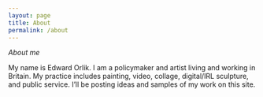 ```yaml
---
layout: page
title: About
permalink: /about
---
```


*About me*

My name is Edward Orlik. I am a policymaker and artist living and working in Britain. My practice includes painting, video, collage, digital/IRL sculpture, and public service.
I’ll be posting ideas and samples of my work on this site.

<Image scr="https://res.cloudinary.com/eoeoeoxyz/image/upload/v1617045819/edward_zojkvy.jpg"/>

<style>
  .wrapper {
    max-width: 46em;
  }
</style>